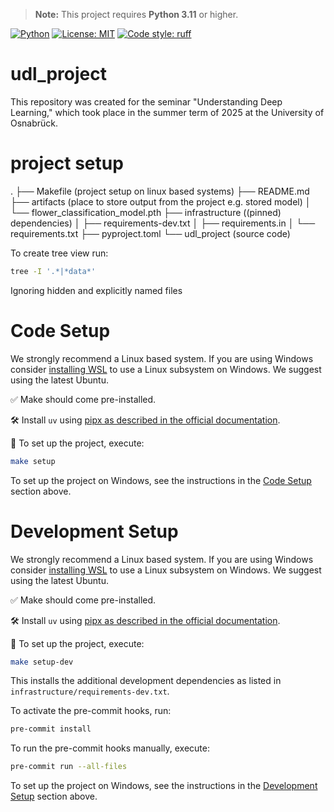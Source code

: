> **Note:** This project requires **Python 3.11** or higher.

[![Python](https://img.shields.io/badge/python-3.11%2B-blue.svg)](https://www.python.org/downloads/)
[![License: MIT](https://img.shields.io/badge/License-MIT-yellow.svg)](LICENSE)
[![Code style: ruff](https://img.shields.io/badge/code%20style-ruff-0C3C4C.svg)](https://github.com/astral-sh/ruff)

# udl_project
This repository was created for the seminar "Understanding Deep Learning," which took place in the summer term of 2025 at the University of Osnabrück.

# project setup
.
├── Makefile (project setup on linux based systems)
├── README.md
├── artifacts (place to store output from the project e.g. stored model)
│   └── flower_classification_model.pth
├── infrastructure ((pinned) dependencies)
│   ├── requirements-dev.txt
│   ├── requirements.in
│   └── requirements.txt
├── pyproject.toml
└── udl_project (source code)


To create tree view run:
```bash
tree -I '.*|*data*'
```
Ignoring hidden and explicitly named files

# Code Setup
We strongly recommend a Linux based system. If you are using Windows consider [installing WSL](https://learn.microsoft.com/de-de/windows/wsl/install) to use a Linux subsystem on Windows. We suggest using the latest Ubuntu.

✅ Make should come pre-installed.

🛠️ Install `uv` using [pipx as described in the official documentation](https://docs.astral.sh/uv/getting-started/installation/#pypi).

🚀 To set up the project, execute:
```bash
make setup
```

To set up the project on Windows, see the instructions in the [Code Setup](#code-setup) section above.

# Development Setup
We strongly recommend a Linux based system. If you are using Windows consider [installing WSL](https://learn.microsoft.com/de-de/windows/wsl/install) to use a Linux subsystem on Windows. We suggest using the latest Ubuntu.

✅ Make should come pre-installed.

🛠️ Install `uv` using [pipx as described in the official documentation](https://docs.astral.sh/uv/getting-started/installation/#pypi).

🚀 To set up the project, execute:
```bash
make setup-dev
```

This installs the additional development dependencies as listed in `infrastructure/requirements-dev.txt`.

To activate the pre-commit hooks, run:
```bash
pre-commit install
```

To run the pre-commit hooks manually, execute:
```bash
pre-commit run --all-files
```

To set up the project on Windows, see the instructions in the [Development Setup](#development-setup) section above.
